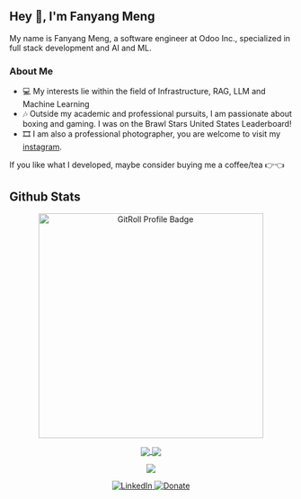 ## Hey 👋, I'm Fanyang Meng

My name is Fanyang Meng, a software engineer at Odoo Inc., specialized in full stack development and AI and ML.

### About Me

- 💻 My interests lie within the field of Infrastructure, RAG, LLM and Machine Learning 
- 🎶 Outside my academic and professional pursuits, I am passionate about boxing and gaming. I was on the Brawl Stars United States Leaderboard!
- 🎞️ I am also a professional photographer, you are welcome to visit my [instagram](https://instagram.com/mfydev).

If you like what I developed, maybe consider buying me a coffee/tea 👉👈

## Github Stats
<p align="center">
<a href="https://gitroll.io/profile/uhkqlWv3FHVReq3CYlNAKFb7O6jB3" target="_blank">
  <img align="center" src="https://gitroll.io/api/badges/profiles/v1/uhkqlWv3FHVReq3CYlNAKFb7O6jB3?theme=dark" height="400em" alt="GitRoll Profile Badge"/>
</a>
</p>

<p align="center">
  <a href="https://github.com/MFYDev">
    <img align="center" src="http://github-profile-summary-cards.vercel.app/api/cards/stats?username=MFYDev&theme=2077" />
  </a>
  <a href="https://github.com/MFYDev">
    <img align="center" src="http://github-profile-summary-cards.vercel.app/api/cards/productive-time?username=MFYDev&theme=2077&utcOffset=-5" />
  </a>
</p>

<p align="center">
  <a href="https://github.com/MFYDev">
    <img align="center"
         src="https://github-profile-summary-cards.vercel.app/api/cards/profile-details?username=MFYDev&theme=2077" />
  </a>
</p>

<div align="center">
  <a href="https://www.linkedin.com/in/makmdvra/" target="_blank">
    <img src="https://img.shields.io/badge/-LinkedIn-%230077B5?style=for-the-badge&logo=linkedin&logoColor=white" alt="LinkedIn"/>
  </a>
  <a href="https://ko-fi.com/fanyangmeng" target="_blank">
    <img src="https://img.shields.io/badge/-Donate-%230077B5?style=for-the-badge&logo=donat&logoColor=Black" alt="Donate"/>
  </a>
</div>
